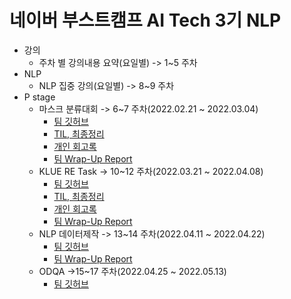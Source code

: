 # 네이버 부스트캠프 AI Tech 3기 NLP
- 강의 
  - 주차 별 강의내용 요약(요일별) -> 1~5 주차
- NLP
  - NLP 집중 강의(요일별) -> 8~9 주차
- P stage
  - 마스크 분류대회 -> 6~7 주차(2022.02.21 ~ 2022.03.04)
    - [팀 깃허브](https://github.com/boostcampaitech3/level1-image-classification-level1-nlp-03)
    - [TIL, 최종정리](https://github.com/wogkr810/NaverBoostCampAITech3/blob/main/P%20stage/P-stage%20%EB%A7%88%EC%8A%A4%ED%81%AC%20%EB%B6%84%EB%A5%98%EB%8C%80%ED%9A%8C(20220221~20220304).md)
    - [개인 회고록](https://github.com/wogkr810/NaverBoostCampAITech3/blob/main/P%20stage/Wrap%20Up%20Report(%EA%B0%9C%EC%9D%B8%20%ED%9A%8C%EA%B3%A0).md)
    - [팀 Wrap-Up Report](https://maylilyo.notion.site/NLP-3-Wrap-up-report-952b51a771244dab9a52f973a6368e74)
  - KLUE RE Task -> 10~12 주차(2022.03.21 ~ 2022.04.08)
    - [팀 깃허브](https://github.com/boostcampaitech3/level2-klue-level2-nlp-09)
    - [TIL, 최종정리](https://jaehahk.notion.site/2-P-stage-2b2106d4264b42b79453abcdde9a77e7)
    - [개인 회고록](https://jaehahk.notion.site/125c9a34d27a46009d578e5905e2d5e1)
    - [팀 Wrap-Up Report](https://colorful-bug-b35.notion.site/NLP-9-MnM-Wrap-up-report-6d20d7353b7a4e11befe2096c8246f9e)
  - NLP 데이터제작 -> 13~14 주차(2022.04.11 ~ 2022.04.22)
    - [팀 깃허브](https://github.com/boostcampaitech3/level2-data-annotation_nlp-level2-nlp-09)
    - [팀 Wrap-Up Report](https://colorful-bug-b35.notion.site/NLP-9-MnM-Wrap-up-report-6766623487014f66a5f80da2a710d98c)
  - ODQA ->15~17 주차(2022.04.25 ~ 2022.05.13)
    - [팀 깃허브](https://github.com/boostcampaitech3/level2-mrc-level2-nlp-09)
